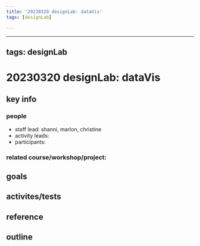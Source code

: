 ```yaml
---
title: '20230320 designLab: dataVis'
tags: [designLab]

---
```


---
tags: designLab
---
# 20230320 designLab: dataVis
## key info
### people
* staff lead: shanni, marlon, christine
* activity leads:
* participants:
### related course/workshop/project:
## goals
## activites/tests
## reference
## outline

